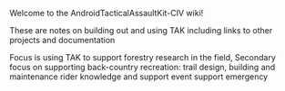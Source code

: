 Welcome to the AndroidTacticalAssaultKit-CIV wiki!

These are notes on building out and using TAK including links to other projects and documentation

Focus is using TAK to support forestry research in the field, 
Secondary focus on supporting back-country recreation: 
trail design, building and maintenance
rider knowledge and support
event support
emergency
